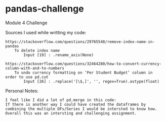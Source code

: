 # pandas-challenge
Module 4 Challenge


Sources I used while writting my code:
    
    https://stackoverflow.com/questions/29765548/remove-index-name-in-pandas
        To delete index name
            Input [19] : .rename_axis(None)

    https://stackoverflow.com/questions/32464280/how-to-convert-currency-column-with-and-to-numbers
        To undo currency formatting on ‘Per Student Budget’ column in order to use pd.cut 
            Input [26] : .replace('[\$,]', '', regex=True).astype(float)

Personal Notes:

    I feel like I did a lot of pd.merge in this code:
    If there is another way I could have created the dataframes by combining the multiple DFs/Series I would be intersted to know how. 
    Overall this was an intersting and challenging assignment.
